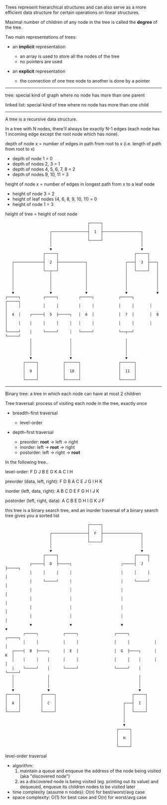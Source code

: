 Trees represent hierarchical structures and can also serve as a more efficient data structure for certain operations on linear structures.

Maximal number of children of any node in the tree is called the **degree** of the tree.

Two main representations of trees:
- an **implicit** representation
  - an array is used to store all the nodes of the tree
  - no pointers are used

- an **explicit** representation
  - the connection of one tree node to another is done by a pointer

---

tree: special kind of graph where no node has more than one parent

linked list: special kind of tree where no node has more than one child

---

A tree is a recursive data structure.

In a tree with N nodes, there'll always be exactly N-1 edges (each node has 1 incoming edge except the root node which has none).

depth of node x = number of edges in path from root to x (i.e. length of path from root to x)
  - depth of node 1 = 0
  - depth of nodes 2, 3 = 1
  - depth of nodes 4, 5, 6, 7, 8 = 2
  - depth of nodes 9, 10, 11 = 3

height of node x = number of edges in longest path from x to a leaf node
  - height of node 3 = 2
  - height of leaf nodes (4, 6, 8, 9, 10, 11) = 0
  - height of node 1 = 3

height of tree = height of root node


```
                                     ┌─────┐                            
                                     │     │                            
                    ┌────────────────┤  1  ├─────────────────┐          
                    │                │     │                 │          
                    │                └─────┘                 │          
                    │                                        │          
                    ▼                                        ▼          
                 ┌─────┐                                  ┌─────┐       
                 │     │                                  │     │       
   ┌─────────────┤  2  ├────────────┐                 ┌───┤  3  ├───┐   
   │             │     │            │                 │   │     │   │   
   │             └──┬──┘            │                 │   └─────┘   │   
   │                │               │                 │             │   
   │                │               │                 │             │   
   │                │               │                 │             │   
   │                │               │                 │             │   
   ▼                ▼               ▼                 ▼             ▼   
┌─────┐          ┌─────┐         ┌─────┐           ┌─────┐       ┌─────┐
│     │          │     │         │     │           │     │       │     │
│  4  │    ┌─────┤  5  ├─────┐   │  6  │           │  7  │       │  8  │
│     │    │     │     │     │   │     │           │     │       │     │
└─────┘    │     └─────┘     │   └─────┘           └──┬──┘       └─────┘
           │                 │                        │                 
           │                 │                        │                 
           │                 │                        │                 
           │                 │                        │                 
           ▼                 ▼                        ▼                 
        ┌─────┐           ┌──────┐                 ┌──────┐             
        │     │           │      │                 │      │             
        │  9  │           │  10  │                 │  11  │             
        │     │           │      │                 │      │             
        └─────┘           └──────┘                 └──────┘                       
```

---

Binary tree: a tree in which each node can have at most 2 children

Tree traversal: process of visiting each node in the tree, exactly once

- breadth-first traversal
  - level-order

- depth-first traversal
  - preorder: **root** -> left -> right
  - inorder: left -> **root** -> right
  - postorder: left -> right -> **root**


In the following tree..

level-order: F D J B E G K A C I H

preorder (data, left, right): F D B A C E J G I H K

inorder (left, data, right): A B C D E F G H I J K

postorder (left, right, data): A C B E D H I G K J F

this tree is a binary search tree, and an inorder traversal of a binary search tree gives you a sorted list


```
                                     ┌─────┐                              
                                     │     │                              
                    ┌────────────────┤  F  ├─────────────────┐            
                    │                │     │                 │            
                    │                └─────┘                 │            
                    │                                        │            
                    ▼                                        ▼            
                 ┌─────┐                                  ┌─────┐         
                 │     │                                  │     │         
           ┌─────┤  D  ├─────┐                      ┌─────┤  J  ├─────┐   
           │     │     │     │                      │     │     │     │   
           │     └─────┘     │                      │     └─────┘     │   
           │                 │                      │                 │   
           │                 │                      │                 │   
           │                 │                      │                 │   
           │                 │                      │                 │   
           ▼                 ▼                      ▼                 ▼   
        ┌─────┐           ┌─────┐                ┌─────┐           ┌─────┐
        │     │           │     │                │     │           │     │
   ┌────┤  B  ├────┐      │  E  │                │  G  ├────┐      │  K  │
   │    │     │    │      │     │                │     │    │      │     │
   │    └─────┘    │      └─────┘                └─────┘    │      └─────┘
   │               │                                        │             
   │               │                                        │             
   │               │                                        │             
   ▼               ▼                                        ▼             
┌─────┐         ┌─────┐                                  ┌─────┐          
│     │         │     │                                  │     │          
│  A  │         │  C  │                              ┌───┤  I  │          
│     │         │     │                              │   │     │          
└─────┘         └─────┘                              │   └─────┘          
                                                     │                    
                                                     │                    
                                                     ▼                    
                                                  ┌─────┐                 
                                                  │     │                 
                                                  │  H  │                 
                                                  │     │                 
                                                  └─────┘                 
```

level-order traversal
- algorithm:
  1. maintain a queue and enqueue the address of the node being visited (aka "discovered node")
  2. as a discovered node is being visited (eg. printing out its value) and dequeued, enqueue its children nodes to be visited later
- time complexity (assume n nodes): O(n) for best/worst/avg case
- space complexity: O(1) for best case and O(n) for worst/avg case
